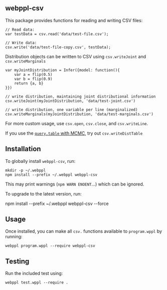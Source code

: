 ## webppl-csv

This package provides functions for reading and writing CSV files:

~~~~
// Read data:
var testData = csv.read('data/test-file.csv');

// Write data:
csv.write('data/test-file-copy.csv', testData);
~~~~

Distribution objects can be written to CSV using `csv.writeJoint` and `csv.writeMarginals`

~~~~
var myJointDistribution = Infer({model: function(){
	var a = flip(0.5)
	var b = flip(0.9)
	return {a, b}
}})

// write distribution, maintaining joint distributional information
csv.writeJoint(myJointDistribution, 'data/test-joint.csv')

// write distribution, one variable per line (marginalized)
csv.writeMarginals(myJointDistribution, 'data/test-marginals.csv')
~~~~

For more custom usage, use `csv.open`, `csv.close`, and `csv.writeLine`.

If you use the [`query.table` with MCMC](http://webppl.readthedocs.io/en/master/inference/methods.html?highlight=query#incremental-mh), try out `csv.writeDistTable`

## Installation

To globally install `webppl-csv`, run:

    mkdir -p ~/.webppl
    npm install --prefix ~/.webppl webppl-csv

This may print warnings (`npm WARN ENOENT`...) which can be ignored.

To upgrade to the latest version, run:

npm install --prefix ~/.webppl webppl-csv --force

## Usage

Once installed, you can make all `csv.` functions available to `program.wppl` by running:

    webppl program.wppl --require webppl-csv

## Testing

Run the included test using:

    webppl test.wppl --require .
